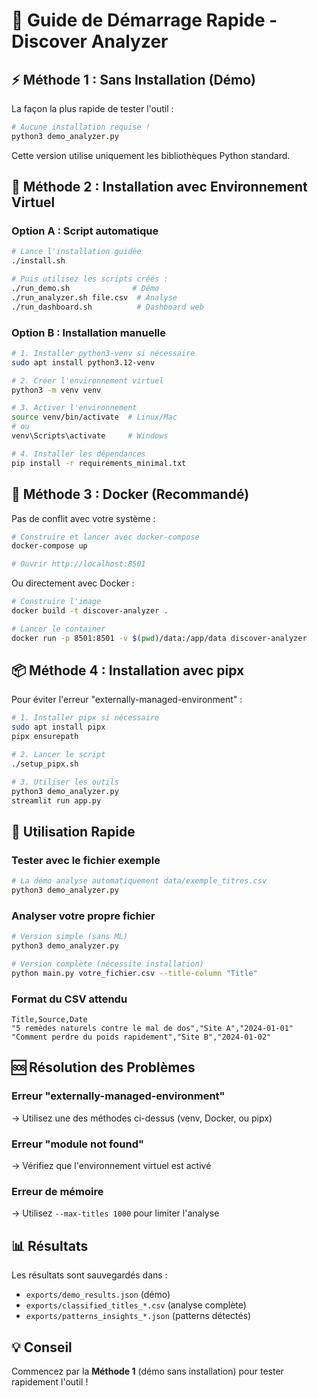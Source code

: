 # 🚀 Guide de Démarrage Rapide - Discover Analyzer

## ⚡ Méthode 1 : Sans Installation (Démo)

La façon la plus rapide de tester l'outil :

```bash
# Aucune installation requise !
python3 demo_analyzer.py
```

Cette version utilise uniquement les bibliothèques Python standard.

## 🔧 Méthode 2 : Installation avec Environnement Virtuel

### Option A : Script automatique
```bash
# Lance l'installation guidée
./install.sh

# Puis utilisez les scripts créés :
./run_demo.sh              # Démo
./run_analyzer.sh file.csv  # Analyse
./run_dashboard.sh          # Dashboard web
```

### Option B : Installation manuelle
```bash
# 1. Installer python3-venv si nécessaire
sudo apt install python3.12-venv

# 2. Créer l'environnement virtuel
python3 -m venv venv

# 3. Activer l'environnement
source venv/bin/activate  # Linux/Mac
# ou
venv\Scripts\activate     # Windows

# 4. Installer les dépendances
pip install -r requirements_minimal.txt
```

## 🐳 Méthode 3 : Docker (Recommandé)

Pas de conflit avec votre système :

```bash
# Construire et lancer avec docker-compose
docker-compose up

# Ouvrir http://localhost:8501
```

Ou directement avec Docker :

```bash
# Construire l'image
docker build -t discover-analyzer .

# Lancer le container
docker run -p 8501:8501 -v $(pwd)/data:/app/data discover-analyzer
```

## 📦 Méthode 4 : Installation avec pipx

Pour éviter l'erreur "externally-managed-environment" :

```bash
# 1. Installer pipx si nécessaire
sudo apt install pipx
pipx ensurepath

# 2. Lancer le script
./setup_pipx.sh

# 3. Utiliser les outils
python3 demo_analyzer.py
streamlit run app.py
```

## 🎯 Utilisation Rapide

### Tester avec le fichier exemple
```bash
# La démo analyse automatiquement data/exemple_titres.csv
python3 demo_analyzer.py
```

### Analyser votre propre fichier
```bash
# Version simple (sans ML)
python3 demo_analyzer.py

# Version complète (nécessite installation)
python main.py votre_fichier.csv --title-column "Title"
```

### Format du CSV attendu
```csv
Title,Source,Date
"5 remèdes naturels contre le mal de dos","Site A","2024-01-01"
"Comment perdre du poids rapidement","Site B","2024-01-02"
```

## 🆘 Résolution des Problèmes

### Erreur "externally-managed-environment"
→ Utilisez une des méthodes ci-dessus (venv, Docker, ou pipx)

### Erreur "module not found"
→ Vérifiez que l'environnement virtuel est activé

### Erreur de mémoire
→ Utilisez `--max-titles 1000` pour limiter l'analyse

## 📊 Résultats

Les résultats sont sauvegardés dans :
- `exports/demo_results.json` (démo)
- `exports/classified_titles_*.csv` (analyse complète)
- `exports/patterns_insights_*.json` (patterns détectés)

## 💡 Conseil

Commencez par la **Méthode 1** (démo sans installation) pour tester rapidement l'outil !